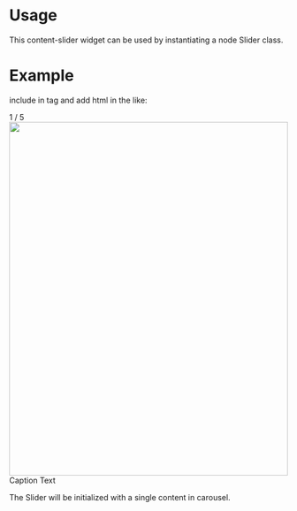 # Usage

This content-slider widget can be used by instantiating a node Slider class.

# Example
include <script src="slider.js"></script>in <head> tag and add html in the <body> like:
 <div id="slider">
    <div>
    <div class="number-text">1 / 5</div>
    <img
        src="https://img.freepik.com/free-photo/wide-angle-shot-single-tree-growing-clouded-sky-during-sunset-surrounded-by-grass_181624-22807.jpg"
        style="width: 100%; height: 40rem"
    />
    <div class="text">Caption Text</div>
</div>

<script>
    const slider = new Slider(document.getElementById('slider'), { autoplayDuration: 3 }); // The constructor also gives option for adding autoplayDuration key for autoplaying and its duration.
    // The above slider will go to the next content in 3 seconds
</script>

The Slider will be initialized with a single content in carousel.

